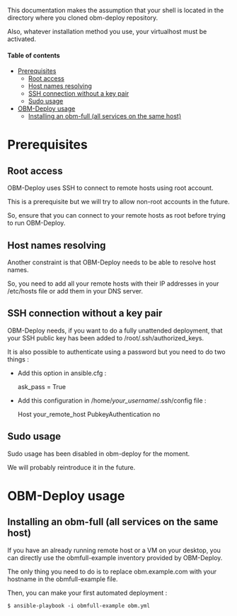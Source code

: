 
This documentation makes the assumption that your shell is located in the directory where you cloned obm-deploy repository.

Also, whatever installation method you use, your virtualhost must be activated.

#### Table of contents

<!-- START doctoc generated TOC please keep comment here to allow auto update -->
<!-- DON'T EDIT THIS SECTION, INSTEAD RE-RUN doctoc TO UPDATE -->

- [Prerequisites](#prerequisites)
  - [Root access](#root-access)
  - [Host names resolving](#host-names-resolving)
  - [SSH connection without a key pair](#ssh-connection-without-a-key-pair)
  - [Sudo usage](#sudo-usage)
- [OBM-Deploy usage](#obm-deploy-usage)
  - [Installing an obm-full (all services on the same host)](#installing-an-obm-full-all-services-on-the-same-host)

<!-- END doctoc generated TOC please keep comment here to allow auto update -->

<a name="prerequisites"></a>

Prerequisites
===========

<a name="root-access"></a>

Root access
---------------

OBM-Deploy uses SSH to connect to remote hosts using root account.

This is a prerequisite but we will try to allow non-root accounts in the future.

So, ensure that you can connect to your remote hosts as root before trying to run OBM-Deploy.

<a name="host-names-resolving"></a>

Host names resolving
----------------------------

Another constraint is that OBM-Deploy needs to be able to resolve host names.

So, you need to add all your remote hosts with their IP addresses in your /etc/hosts file or add them in your DNS server.

<a name="ssh-connection-without-a-key-pair"></a>

SSH connection without a key pair
----------------------------------------------

OBM-Deploy needs, if you want to do a fully unattended deployment, that your SSH public key has been added to /root/.ssh/authorized_keys.

It is also possible to authenticate using a password but you need to do two things :

 - Add this option in ansible.cfg :

    ask_pass = True


 - Add this configuration in /home/*your_username*/.ssh/config file :

    Host your_remote_host
      PubkeyAuthentication no

<a name="sudo-usage"></a>

Sudo usage
---------------

Sudo usage has been disabled in obm-deploy for the moment.

We will probably reintroduce it in the future.

<a name="obm-deploy-usage"></a>

OBM-Deploy usage
================

<a name="installing-an-obm-full-all-services-on-the-same-host"></a>

Installing an obm-full (all services on the same host)
----------------------------------------------------------------------

If you have an already running remote host or a VM on your desktop, you can directly use the obmfull-example inventory provided by OBM-Deploy.

The only thing you need to do is to replace obm.example.com with your hostname in the obmfull-example file.

Then, you can make your first automated deployment :

    $ ansible-playbook -i obmfull-example obm.yml
